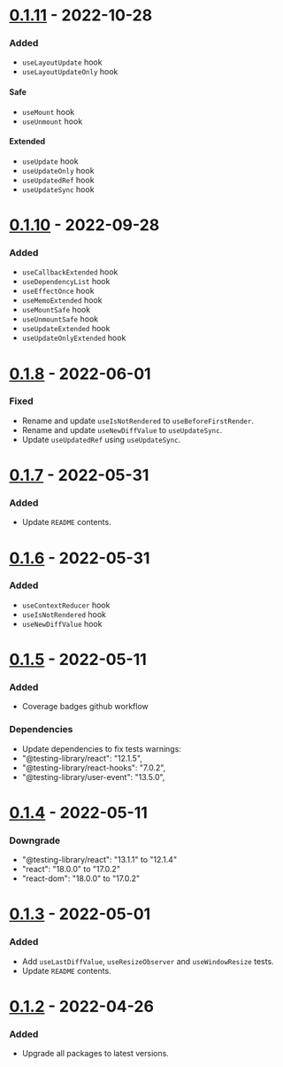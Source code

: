 # [0.1.11]() - 2022-10-28

### Added

- `useLayoutUpdate` hook
- `useLayoutUpdateOnly` hook

#### Safe

- `useMount` hook
- `useUnmount` hook

#### Extended

- `useUpdate` hook
- `useUpdateOnly` hook
- `useUpdatedRef` hook
- `useUpdateSync` hook

# [0.1.10]() - 2022-09-28

### Added

- `useCallbackExtended` hook
- `useDependencyList` hook
- `useEffectOnce` hook
- `useMemoExtended` hook
- `useMountSafe` hook
- `useUnmountSafe` hook
- `useUpdateExtended` hook
- `useUpdateOnlyExtended` hook

# [0.1.8]() - 2022-06-01

### Fixed

- Rename and update `useIsNotRendered` to `useBeforeFirstRender`.
- Rename and update `useNewDiffValue` to `useUpdateSync`.
- Update `useUpdatedRef` using `useUpdateSync`.

# [0.1.7]() - 2022-05-31

### Added

- Update `README` contents.

# [0.1.6]() - 2022-05-31

### Added

- `useContextReducer` hook
- `useIsNotRendered` hook
- `useNewDiffValue` hook

# [0.1.5]() - 2022-05-11

### Added

- Coverage badges github workflow

### Dependencies

- Update dependencies to fix tests warnings:
- "@testing-library/react": "12.1.5",
- "@testing-library/react-hooks": "7.0.2",
- "@testing-library/user-event": "13.5.0",

# [0.1.4]() - 2022-05-11

### Downgrade

- "@testing-library/react": "13.1.1" to "12.1.4"
- "react": "18.0.0" to "17.0.2"
- "react-dom": "18.0.0" to "17.0.2"

# [0.1.3]() - 2022-05-01

### Added

- Add `useLastDiffValue`, `useResizeObserver` and `useWindowResize` tests.
- Update `README` contents.

# [0.1.2]() - 2022-04-26

### Added

- Upgrade all packages to latest versions.
